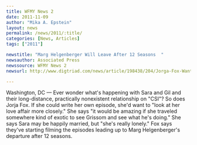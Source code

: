 ```yaml
---
title: WFMY News 2
date: 2011-11-09
author: "Mika A. Epstein"
layout: news
permalink: /news/2011/:title/
categories: [News, Articles]
tags: ["2011"]

newstitle: "Marg Helgenberger Will Leave After 12 Seasons  "
newsauthor: Associated Press  
newssource: WFMY News 2  
newsurl: http://www.digtriad.com/news/article/198438/204/Jorga-Fox-Wants-An-Episode-To-Reunite-Sara-With-Gil-On-CSI  

---
```


Washington, DC &#8212; Ever wonder what's happening with Sara and Gil and their long-distance, practically nonexistent relationship on "CSI"? So does Jorja Fox. If she could write her own episode, she'd want to "look at her love affair more closely." She says "it would be amazing if she traveled somewhere kind of exotic to see Grissom and see what he's doing." She says Sara may be happily married, but "she's really lonely." Fox says they've starting filming the episodes leading up to Marg Helgenberger's departure after 12 seasons. 

